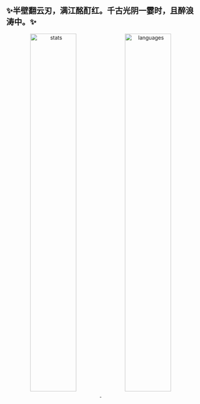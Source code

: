 ## ✨半壁翻云刃，满江酩酊红。千古光阴一霎时，且醉浪涛中。✨

<p align="center">
	<a href="https://github.com/uninge">
		<img width="49.5%" align="center" src="https://github-readme-stats.vercel.app/api?username=uninge&theme=radical" alt="stats">
		<img width="49.5%" align="center" src="https://github-readme-stats.vercel.app/api/top-langs/?username=uninge&layout=compact&theme=radical" alt="languages">
	</a>
</p>

<!--
**uninge/uninge** is a ✨ _special_ ✨ repository because its `README.md` (this file) appears on your GitHub profile.

Here are some ideas to get you started:

- 🔭 I’m currently working on ...
- 🌱 I’m currently learning ...
- 👯 I’m looking to collaborate on ...
- 🤔 I’m looking for help with ...
- 💬 Ask me about ...
- 📫 How to reach me: ...
- 😄 Pronouns: ...
- ⚡ Fun fact: ...
-->
